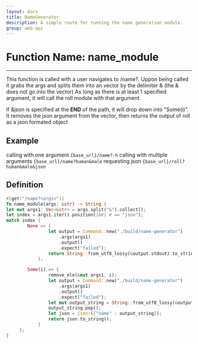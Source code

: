 ```yaml
---
layout: docs
title: NameGenerator
description: A simple route for running the name generation module.
group: web-api
---
```


# Function Name: name_module
---

This function is called with a user navigates to /name?<args>.
Uppon being called it grabs the args and splits them into an vector
by the delimiter & (the & does not go into the vector)
As long as there is at least 1 specified argument, it will call
the roll module with that argument.

If &json is specified at the **END** of the path, it will drop down into
"Some(i)". It removes the json argument from the vector, then returns
the output of roll as a json formated object

## Example
calling with one argument `{base_url}/name?-h`
calling with multiple arguments `{base_url}/name?human&male`
requesting json `{base_url}/roll?human&male&json`
## Definition
````rust
#[get("/name?<args>")]
fn name_module(args: &str) -> String {
let mut args1: Vec<&str> = args.split("&").collect();
let index = args1.iter().position(|&r| r == "json");
match index {
        None => {
                let output = Command::new("./build/name-generator")
                    .args(args1)
                    .output()
                    .expect("failed");
                return String::from_utf8_lossy(&output.stdout).to_string();
            },

        Some(i) => {
                remove_ele(&mut args1, i);
                let output = Command::new("./build/name-generator")
                    .args(args1)
                    .output()
                    .expect("failed");
                let mut output_string = String::from_utf8_lossy(&output.stdout).to_string();
                output_string.pop();
                let json = json!({"name" : output_string});
                return json.to_string();
            }
     };
}
````

